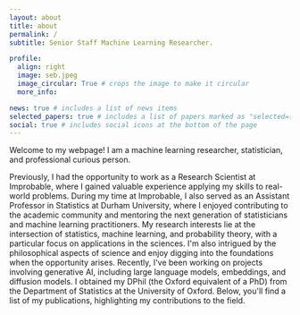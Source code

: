```yaml
---
layout: about
title: about
permalink: /
subtitle: Senior Staff Machine Learning Researcher. 

profile:
  align: right
  image: seb.jpeg
  image_circular: True # crops the image to make it circular
  more_info:

news: true # includes a list of news items
selected_papers: true # includes a list of papers marked as "selected={true}"
social: true # includes social icons at the bottom of the page
---
```


Welcome to my webpage! I am a machine learning researcher, statistician, and professional curious person. 
<!-- Currently, I'm excited to be part of the team at [Altos Labs](http://altoslabs.com), where I'm working on developing machine learning methods that contribute to Altos' mission of transforming medicine through cellular rejuvenation programming. -->
Previously, I had the opportunity to work as a Research Scientist at Improbable, where I gained valuable experience applying my skills to real-world problems. During my time at Improbable, I also served as an Assistant Professor in Statistics at Durham University, where I enjoyed contributing to the academic community and mentoring the next generation of statisticians and machine learning practitioners.
My research interests lie at the intersection of statistics, machine learning, and probability theory, with a particular focus on applications in the sciences. I'm also intrigued by the philosophical aspects of science and enjoy digging into the foundations when the opportunity arises. Recently, I've been working on projects involving generative AI, including large language models, embeddings, and diffusion models.
I obtained my DPhil (the Oxford equivalent of a PhD) from the Department of Statistics at the University of Oxford. Below, you'll find a list of my publications, highlighting my contributions to the field.